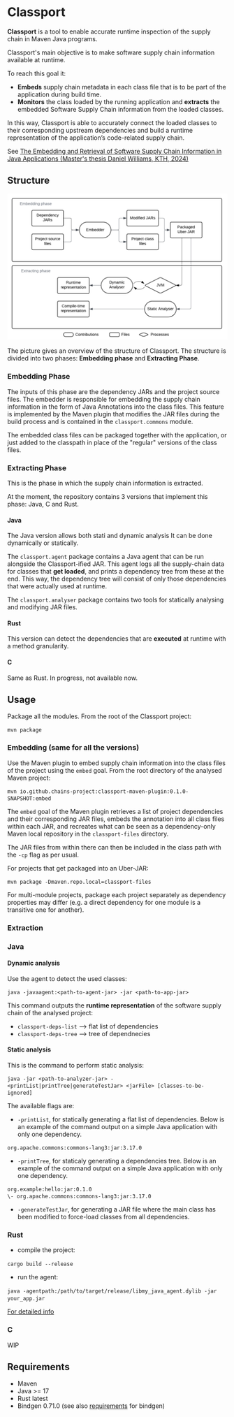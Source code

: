 # Classport

**Classport** is a tool to enable accurate runtime inspection of the supply chain in Maven Java programs. 

Classport's main objective is to make software supply chain information available at runtime.

To reach this goal it:

* **Embeds** supply chain metadata in each class file that is to be part of the application during build time.
* **Monitors** the class loaded by the running application and **extracts** the embedded Software Supply Chain information from the loaded classes. 

In this way, Classport is able to accurately connect the loaded classes to their corresponding upstream dependencies and build a runtime representation of the application’s code-related supply chain.

See [The Embedding and Retrieval of Software Supply Chain Information in Java Applications (Master's thesis Daniel Williams, KTH, 2024)](https://kth.diva-portal.org/smash/record.jsf?dswid=7855&pid=diva2%3A1905606&c=1&searchType=SIMPLE&language=en&query=The+Embedding+and+Retrieval+of+Software+Supply+Chain+Information+in+Java+Applications&af=%5B%5D&aq=%5B%5B%5D%5D&aq2=%5B%5B%5D%5D&aqe=%5B%5D&noOfRows=50&sortOrder=author_sort_asc&sortOrder2=title_sort_asc&onlyFullText=false&sf=all)


## Structure

![classport overview](./resources/imgs/classport-overview.png)

The picture gives an overview of the structure of Classport. The structure is divided into two phases: **Embedding phase** and **Extracting Phase**.

### Embedding Phase

The inputs of this phase are the dependency JARs and the project source files.
The embedder is responsible for embedding the supply chain information in the form of Java Annotations into the class files.
This feature is implemented by the Maven plugin that
modifies the JAR files during the build process and is contained in the `classport.commons` module.

The embedded class files can be packaged together with the application, or just added to the classpath in place of the "regular" versions of the class files. 
### Extracting Phase

This is the phase in which the supply chain information is extracted. 

At the moment, the repository contains 3 versions that implement this phase: Java, C and Rust.

#### Java
The Java version allows both stati and dynamic analysis
It can be done dynamically or statically.

The `classport.agent`
package contains a Java agent that can be run alongside the Classport-ified JAR.
This agent logs all the supply-chain data for classes that **get loaded**,
and prints a dependency tree from these at the end. This way, the dependency tree
will consist of only those dependencies that were actually used at runtime.

The `classport.analyser` package contains two tools for statically analysing
and modifying JAR files.

#### Rust 
This version can detect the dependencies that are **executed** at runtime with a method granularity.

#### C
Same as Rust. In progress, not available now.

## Usage

Package all the modules. From the root of the Classport project:

```console 
mvn package
```

### Embedding (same for all the versions)

Use the Maven plugin to embed supply chain information into the class files of the project using the `embed` goal. From the root directory of the analysed Maven project:

```console
mvn io.github.chains-project:classport-maven-plugin:0.1.0-SNAPSHOT:embed
```
The `embed` goal of the Maven plugin retrieves a list of project dependencies and their corresponding JAR files, embeds the annotation into all class files within each JAR, and recreates what can be seen as a dependency-only Maven local repository in the `classport-files` directory.

The JAR files from within there can then be included in the class path with the `-cp` flag as per usual.

For projects that get packaged into an Uber-JAR:

```console
mvn package -Dmaven.repo.local=classport-files
```

For multi-module projects, package each project separately as dependency properties
may differ (e.g. a direct dependency for one module is a transitive one for another).

### Extraction
### Java 
#### Dynamic analysis
Use the agent to detect the used classes:

```console
java -javaagent:<path-to-agent-jar> -jar <path-to-app-jar>
```

This command outputs the **runtime representation** of the software supply chain of the analysed project:
- `classport-deps-list` --> flat list of dependencies
- `classport-deps-tree` --> tree of dependnecies

#### Static analysis

This is the command to perform static analysis:
```console
java -jar <path-to-analyzer-jar> -<printList|printTree|generateTestJar> <jarFile> [classes-to-be-ignored]
```

The available flags are:
* `-printList`, for statically generating a flat list of dependencies. Below is an example of the command output on a simple Java application with only one dependency.

```
org.apache.commons:commons-lang3:jar:3.17.0
```
* `-printTree`, for staticaly generating a dependencies tree. Below is an example of the command output on a simple Java application with only one dependency.

```
org.example:hello:jar:0.1.0
\- org.apache.commons:commons-lang3:jar:3.17.0
```

* `-generateTestJar`, for generating a JAR file where the main class has been modified to force-load classes from all dependencies.


### Rust
- compile the project:

`cargo build --release`

- run the agent:

`java -agentpath:/path/to/target/release/libmy_java_agent.dylib -jar your_app.jar`

[For detailed info](./cargo_agent/cargo_agent/README.md) 

### C
WIP

## Requirements

* Maven 
* Java >= 17
* Rust latest
* Bindgen 0.71.0 (see also [requirements](https://rust-lang.github.io/rust-bindgen/requirements.html) for bindgen)
